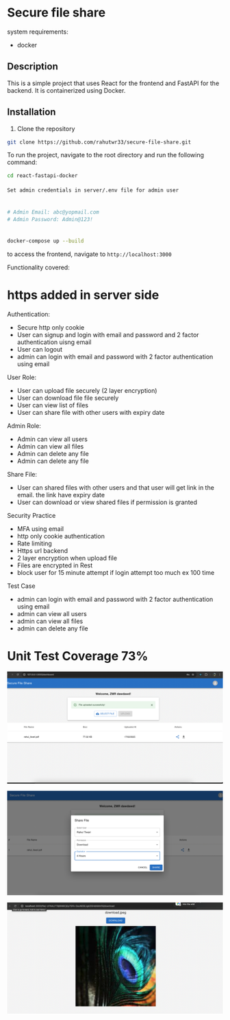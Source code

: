 # Secure file share

system requirements:

- docker

## Description

This is a simple project that uses React for the frontend and FastAPI for the backend. It is containerized using Docker.

## Installation

1. Clone the repository

```bash
git clone https://github.com/rahutwr33/secure-file-share.git
```

To run the project, navigate to the root directory and run the following command:

```bash
cd react-fastapi-docker

Set admin credentials in server/.env file for admin user


# Admin Email: abc@yopmail.com
# Admin Password: Admin@123!


docker-compose up --build
```

to access the frontend, navigate to `http://localhost:3000`

Functionality covered:

# https added in server side

Authentication:

- Secure http only cookie
- User can signup and login with email and password and 2 factor authentication uisng email
- User can logout
- admin can login with email and password with 2 factor authentication using email

User Role:

- User can upload file securely (2 layer encryption)
- User can download file file securely
- User can view list of files
- User can share file with other users with expiry date

Admin Role:

- Admin can view all users
- Admin can view all files
- Admin can delete any file
- Admin can delete any file

Share File:

- User can shared files with other users and that user will get link in the email. the link have expiry date
- User can download or view shared files if permission is granted

Security Practice

- MFA using email
- http only cookie authentication
- Rate limiting
- Https url backend
- 2 layer encryption when upload file
- Files are encrypted in Rest
- block user for 15 minute attempt if login attempt too much ex 100 time

Test Case

- admin can login with email and password with 2 factor authentication using email
- admin can view all users
- admin can view all files
- admin can delete any file

# Unit Test Coverage 73%

![alt text](https://github.com/rahutwr33/securefileshare/blob/main/asstes/4.png)

![alt text](https://github.com/rahutwr33/securefileshare/blob/main/asstes/2.png)

![alt text](https://github.com/rahutwr33/securefileshare/blob/main/asstes/3.png)
